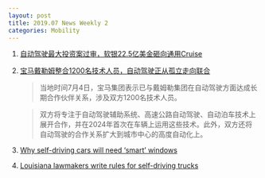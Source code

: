 ```yaml
---
layout: post
title: 2019.07 News Weekly 2
categories: Mobility
---
```


1. [自动驾驶最大投资案过审，软银22.5亿美金砸向通用Cruise](https://www.huxiu.com/article/307439.html)

2. [宝马戴勒姆整合1200名技术人员，自动驾驶正从孤立走向联合](https://36kr.com/p/5222650)

    > 当地时间7月4日，宝马集团表示已与戴姆勒集团在自动驾驶方面达成长期合作伙伴关系，涉及双方1200名技术人员。

    > 双方将专注于自动驾驶辅助系统、高速公路自动驾驶、自动泊车技术上展开合作，并在2024年首次在车辆上运用这些技术。此外，双方还将自动驾驶的合作关系扩大到城市中心的高度自动化上。

3. [Why self-driving cars will need ‘smart’ windows](https://finance.yahoo.com/news/why-self-driving-cars-smart-110000184.html)

4. [Louisiana lawmakers write rules for self-driving trucks](https://www.shreveporttimes.com/story/news/local/louisiana/2019/07/06/louisiana-lawmakers-write-rules-self-driving-trucks/1664792001/)

    